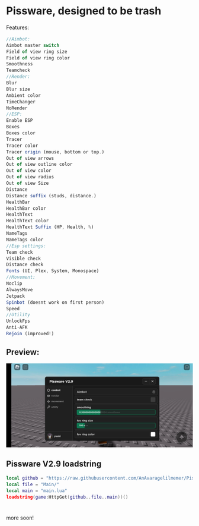 
# Pissware, designed to be trash

Features:
```js
//Aimbot:
Aimbot master switch
Field of view ring size
Field of view ring color
Smoothness
Teamcheck
//Render:
Blur
Blur size
Ambient color
TimeChanger
NoRender
//ESP:
Enable ESP
Boxes
Boxes color
Tracer
Tracer color 
Tracer origin (mouse, bottom or top.)
Out of view arrows
Out of view outline color
Out of view color
Out of view radius
Out of view Size
Distance
Distance suffix (studs, distance.)
HealthBar
HealthBar color
HealthText 
HealthText color
HealthText Suffix (HP, Health, %)
NameTags
NameTags color
//Esp settings:
Team check
Visible check
Distance check
Fonts (UI, Plex, System, Monospace)
//Movement:
Noclip
AlwaysMove
Jetpack
Spinbot (doesnt work on first person)
Speed
//Utility
UnlockFps
Anti-AFK
Rejoin (improved!)
```
## Preview:
![](https://github.com/AnAvaragelilmemer/Pissware/blob/main/Utility/Screenshot_20230314-220222_Roblox.jpg)
## Pissware V2.9 loadstring
```lua
local github = "https://raw.githubusercontent.com/AnAvaragelilmemer/Pissware/main/"
local file = "Main/"
local main = "main.lua" 
loadstring(game:HttpGet(github..file..main))()
```
#
more soon!


